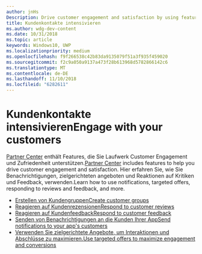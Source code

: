 ```yaml
---
author: jnHs
Description: Drive customer engagement and satisfaction by using features like notifications, targeted offers, responding to reviews and feedback, and more.
title: Kundenkontakte intensivieren
ms.author: wdg-dev-content
ms.date: 10/31/2018
ms.topic: article
keywords: Windows10, UWP
ms.localizationpriority: medium
ms.openlocfilehash: f9f266538c42b83da9135079f51a3f935f459020
ms.sourcegitcommit: f2c9a050a9137a473f28b613968d5782866142c6
ms.translationtype: MT
ms.contentlocale: de-DE
ms.lasthandoff: 11/10/2018
ms.locfileid: "6282611"
---
```

# <a name="engage-with-your-customers"></a><span data-ttu-id="96018-103">Kundenkontakte intensivieren</span><span class="sxs-lookup"><span data-stu-id="96018-103">Engage with your customers</span></span>

<span data-ttu-id="96018-104">[Partner Center](https://partner.microsoft.com/dashboard) enthält Features, die Sie Laufwerk Customer Engagement und Zufriedenheit unterstützen.</span><span class="sxs-lookup"><span data-stu-id="96018-104">[Partner Center](https://partner.microsoft.com/dashboard) includes features to help you drive customer engagement and satisfaction.</span></span> <span data-ttu-id="96018-105">Hier erfahren Sie, wie Sie Benachrichtigungen, zielgerichteten angeboten und Reaktionen auf Kritiken und Feedback, verwenden.</span><span class="sxs-lookup"><span data-stu-id="96018-105">Learn how to use notifications, targeted offers, responding to reviews and feedback, and more.</span></span>

-   [<span data-ttu-id="96018-106">Erstellen von Kundengruppen</span><span class="sxs-lookup"><span data-stu-id="96018-106">Create customer groups</span></span>](create-customer-groups.md)
-   [<span data-ttu-id="96018-107">Reagieren auf Kundenrezensionen</span><span class="sxs-lookup"><span data-stu-id="96018-107">Respond to customer reviews</span></span>](respond-to-customer-reviews.md)
-   [<span data-ttu-id="96018-108">Reagieren auf Kundenfeedback</span><span class="sxs-lookup"><span data-stu-id="96018-108">Respond to customer feedback</span></span>](respond-to-customer-feedback.md)
-   [<span data-ttu-id="96018-109">Senden von Benachrichtigungen an die Kunden Ihrer App</span><span class="sxs-lookup"><span data-stu-id="96018-109">Send notifications to your app's customers</span></span>](send-push-notifications-to-your-apps-customers.md)
-   [<span data-ttu-id="96018-110">Verwenden Sie zielgerichtete Angebote, um Interaktionen und Abschlüsse zu maximieren.</span><span class="sxs-lookup"><span data-stu-id="96018-110">Use targeted offers to maximize engagement and conversions</span></span>](use-targeted-offers-to-maximize-engagement-and-conversions.md)

 
